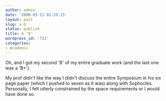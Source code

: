 ```yaml
---
author: admin
date: '2006-03-11 01:29:15'
layout: post
slug: a-b
status: publish
title: A 'B'
wordpress_id: '712'
categories:
- Academic
---
```

Oh, and I got my second 'B' of my entire graduate work (and the last one was a 'B+').

My prof didn't like the way I didn't discuss the entire Symposium in his six page paper (which I pushed to seven as it was) along with Sophocles. Personally, I felt utterly constrained by the space requirements or I would have done so.
